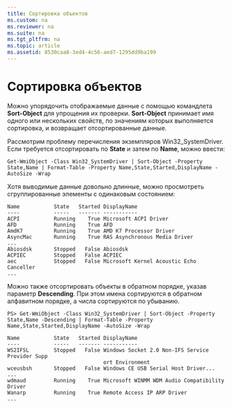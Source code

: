 ```yaml
---
title: Сортировка объектов
ms.custom: na
ms.reviewer: na
ms.suite: na
ms.tgt_pltfrm: na
ms.topic: article
ms.assetid: 8530caa8-3ed4-4c56-aed7-1295dd9ba199
---
```

# Сортировка объектов
Можно упорядочить отображаемые данные с помощью командлета **Sort-Object** для упрощения их проверки. **Sort-Object** принимает имя одного или нескольких свойств, по значениям которых выполняется сортировка, и возвращает отсортированные данные.

Рассмотрим проблему перечисления экземпляров Win32\_SystemDriver. Если требуется отсортировать по **State** и затем по **Name**, можно ввести:

```
Get-WmiObject -Class Win32_SystemDriver | Sort-Object -Property State,Name | Format-Table -Property Name,State,Started,DisplayName -AutoSize -Wrap
```

Хотя выводимые данные довольно длинные, можно просмотреть сгруппированные элементы с одинаковым состоянием:

```
Name           State   Started DisplayName
----           -----   ------- -----------
ACPI           Running    True Microsoft ACPI Driver
AFD            Running    True AFD
AmdK7          Running    True AMD K7 Processor Driver
AsyncMac       Running    True RAS Asynchronous Media Driver
...
Abiosdsk       Stopped   False Abiosdsk
ACPIEC         Stopped   False ACPIEC
aec            Stopped   False Microsoft Kernel Acoustic Echo Canceller
...
```

Можно также отсортировать объекты в обратном порядке, указав параметр **Descending**. При этом имена сортируются в обратном алфавитном порядке, а числа сортируются по убыванию.

```
PS> Get-WmiObject -Class Win32_SystemDriver | Sort-Object -Property State,Name -Descending | Format-Table -Property Name,State,Started,DisplayName -AutoSize -Wrap

Name           State   Started DisplayName
----           -----   ------- -----------
WS2IFSL        Stopped   False Windows Socket 2.0 Non-IFS Service Provider Supp
                               ort Environment
wceusbsh       Stopped   False Windows CE USB Serial Host Driver...
...
wdmaud         Running    True Microsoft WINMM WDM Audio Compatibility Driver
Wanarp         Running    True Remote Access IP ARP Driver
...
```



<!--HONumber=Apr16_HO1-->


